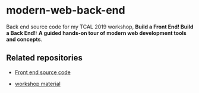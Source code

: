 # modern-web-back-end

Back end source code for my TCAL 2019 workshop, **Build a Front End! Build a Back End!: A guided hands-on tour of modern web development tools and concepts**.

## Related repositories

- [Front end source code](https://github.com/brianzelip/modern-web-front-end)

- [workshop material](https://github.com/brianzelip/modern-web-workshop)
